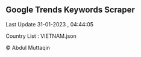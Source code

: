 

## Google Trends Keywords Scraper 
 
Last Update 31-01-2023 , 04:44:05

Country List :
VIETNAM.json



© Abdul Muttaqin 
